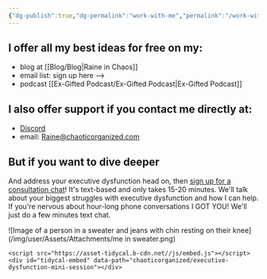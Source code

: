 ```yaml
---
{"dg-publish":true,"dg-permalink":"work-with-me","permalink":"/work-with-me/","title":"Work with me","noteIcon":""}
---
```



## I offer all my best ideas for free on my:

- blog at [[Blog/Blog\|Raine in Chaos]]
- email list: sign up here -->
- podcast [[Ex-Gifted Podcast/Ex-Gifted Podcast\|Ex-Gifted Podcast]]

## I also offer support if you contact me directly at:

- [Discord](https://discord.gg/JkPbnhb)
- email: [Raine@chaoticorganized.com](mailto:Raine@chaoticorganized.com)

## But if you want to dive deeper

And address your executive dysfunction head on, then [sign up for a consultation chat](https://tidycal.com/chaoticorganized/)! It's text-based and only takes 15-20 minutes. We'll talk about your biggest struggles with executive dysfunction and how I can help. If you're nervous about hour-long phone conversations I GOT YOU! We'll just do a few minutes text chat.

![Image of a person in a sweater and jeans with chin resting on their knee](/img/user/Assets/Attachments/me in sweater.png)
```
<script src="https://asset-tidycal.b-cdn.net//js/embed.js"></script>
<div id="tidycal-embed" data-path="chaoticorganized/executive-dysfunction-mini-session"></div>
```
